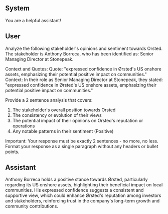 ## System

You are a helpful assistant!

## User


Analyze the following stakeholder's opinions and sentiment towards Orsted. The stakeholder is Anthony Borreca, who has been identified as: Senior Managing Director at Stonepeak.

Context and Quotes:
Quote: "expressed confidence in Ørsted's US onshore assets, emphasizing their potential positive impact on communities."
Context: In their role as Senior Managing Director at Stonepeak, they stated: "expressed confidence in Ørsted's US onshore assets, emphasizing their potential positive impact on communities."

Provide a 2 sentence analysis that covers:
1. The stakeholder's overall position towards Orsted
2. The consistency or evolution of their views
3. The potential impact of their opinions on Orsted's reputation or operations
4. Any notable patterns in their sentiment (Positive)

Important: Your response must be exactly 2 sentences - no more, no less.
Format your response as a single paragraph without any headers or bullet points.


## Assistant

Anthony Borreca holds a positive stance towards Ørsted, particularly regarding its US onshore assets, highlighting their beneficial impact on local communities. His expressed confidence suggests a consistent and supportive view, which could enhance Ørsted's reputation among investors and stakeholders, reinforcing trust in the company's long-term growth and community contributions.

